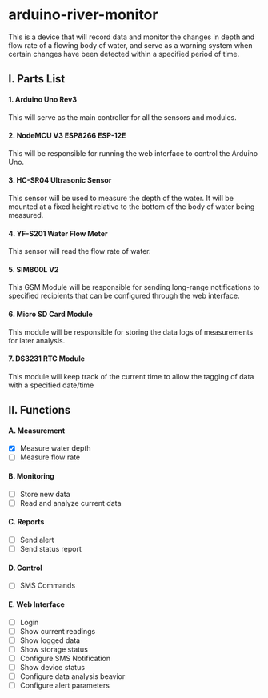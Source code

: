 # arduino-river-monitor
This is a device that will record data and monitor the changes in depth and flow rate of a flowing body of water, and serve as a warning system when certain changes have been detected within a specified period of time.

## I. Parts List
#### 1. Arduino Uno Rev3
This will serve as the main controller for all the sensors and modules.
#### 2. NodeMCU V3 ESP8266 ESP-12E
This will be responsible for running the web interface to control the Arduino Uno.
#### 3. HC-SR04 Ultrasonic Sensor
This sensor will be used to measure the depth of the water. It will be mounted at a fixed height relative to the bottom of the body of water being measured.
#### 4. YF-S201 Water Flow Meter
This sensor will read the flow rate of water.
#### 5. SIM800L V2
This GSM Module will be responsible for sending long-range notifications to specified recipients that can be configured through the web interface.
#### 6. Micro SD Card Module
This module will be responsible for storing the data logs of measurements for later analysis.
#### 7. DS3231 RTC Module
This module will keep track of the current time to allow the tagging of data with a specified date/time

## II. Functions
#### A. Measurement
- [x] Measure water depth
- [ ] Measure flow rate

#### B. Monitoring
- [ ] Store new data
- [ ] Read and analyze current data

#### C. Reports
- [ ] Send alert
- [ ] Send status report

#### D. Control
- [ ] SMS Commands

#### E. Web Interface
- [ ] Login
- [ ] Show current readings
- [ ] Show logged data
- [ ] Show storage status
- [ ] Configure SMS Notification
- [ ] Show device status
- [ ] Configure data analysis beavior
- [ ] Configure alert parameters
